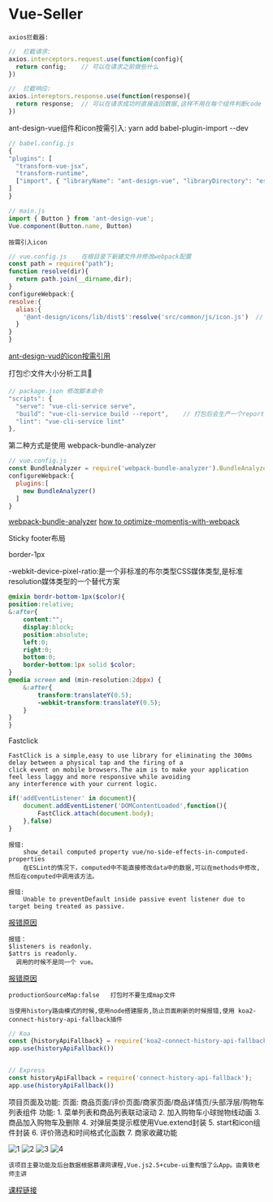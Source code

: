 # Vue-Seller
	
	axios拦截器:
```js
//	拦截请求:
axios.interceptors.request.use(function(config){
  return config;	// 可以在请求之前做些什么
})

// 	拦截响应:
axios.intereptors.response.use(function(response){
  return response;	// 可以在请求成功时直接返回数据,这样不用在每个组件判断code 
})
```
 ant-design-vue组件和icon按需引入:
	yarn add babel-plugin-import --dev
```js
// babel.config.js
{
"plugins": [
  "transform-vue-jsx",
  "transform-runtime",
  ["import", { "libraryName": "ant-design-vue", "libraryDirectory": "es", "style": "css" }]
]
}
```
```js
// main.js
import { Button } from 'ant-design-vue';
Vue.component(Button.name, Button)
```
	按需引入icon
```js
// vue.config.js	在根目录下新建文件并修改webpack配置
const path = require("path");
function resolve(dir){
  return path.join(__dirname,dir);
}
configureWebpack:{
resolve:{
  alias:{
    '@ant-design/icons/lib/dist$':resolve('src/common/js/icon.js')	// 然后在该文件下引入需要的icon图标
  }
}
}
```
[ant-design-vud的icon按需引用](https://blog.csdn.net/weixin_44103733/article/details/106074717)

  打包📦文件大小分析工具🔧
```js
// package.json	修改脚本命令
"scripts": {
  "serve": "vue-cli-service serve",
  "build": "vue-cli-service build --report",	// 打包后会生产一个report.html文件
  "lint": "vue-cli-service lint"
},
```
 第二种方式是使用 webpack-bundle-analyzer
```js
// vue.config.js
const BundleAnalyzer = require('webpack-bundle-analyzer').BundleAnalyzerPlugin
configureWebpack:{
  plugins:[
    new BundleAnalyzer()
  ]
}
```
[webpack-bundle-analyzer](https://www.npmjs.com/package/webpack-bundle-analyzer)
[how to optimize-momentjs-with-webpack](https://github.com/jmblog/how-to-optimize-momentjs-with-webpack)
	
  Sticky footer布局

  border-1px

  -webkit-device-pixel-ratio:是一个非标准的布尔类型CSS媒体类型,是标准 resolution媒体类型的一个替代方案
```scss
@mixin bordr-bottom-1px($color){
position:relative;
&:after{
	content:"";
	display:block;
	position:absolute;
	left:0;
	right:0;
	bottom:0;
	border-bottom:1px solid $color;
}
@media screen and (min-resolution:2dppx) {
	&:after{
		transform:translateY(0.5);
		-webkit-transform:translateY(0.5);
	}
}
}
```
 Fastclick
	
	FastClick is a simple,easy to use library for eliminating the 300ms delay between a physical tap and the firing of a
	click event on mobile browsers.The aim is to make your application feel less laggy and more responsive while avoiding
	any interference with your current logic.
```js
if('addEventListener' in document){
	document.addEventListener('DOMContentLoaded',function(){
		FastClick.attach(document.body);
	},false)
}
```
	
	报错:
		show_detail computed property vue/no-side-effects-in-computed-properties
		在ESLint的情况下，computed中不能直接修改data中的数据,可以在methods中修改,然后在computed中调用该方法。

	报错:
		Unable to preventDefault inside passive event listener due to target being treated as passive.
[报错原因](https://blog.csdn.net/lijingshan34/article/details/88350456)

	报错：
	$listeners is readonly.
	$attrs is readonly.
	  调用的时候不是同一个 vue。
[报错原因](https://github.com/vuejs/vue/issues/6698)

	productionSourceMap:false	打包时不要生成map文件

	当使用history路由模式的时候,使用node搭建服务,防止页面刷新的时候报错,使用 koa2-connect-history-api-fallback插件
```js
// Koa
const {historyApiFallback} = require('koa2-connect-history-api-fallback');
app.use(historyApiFallback())


// Express
const historyApiFallback = require('connect-history-api-fallback');
app.use(historyApiFallback())
```

项目页面及功能:
	页面: 商品页面/评价页面/商家页面/商品详情页/头部浮层/购物车列表组件
	功能:
		1. 菜单列表和商品列表联动滚动
		2. 加入购物车小球抛物线动画
		3. 商品加入购物车及删除
		4. 对弹层类提示框使用Vue.extend封装
		5. start和icon组件封装
		6. 评价筛选和时间格式化函数
		7. 商家收藏功能
		
![1](https://github.com/JayK0720/Vue-Eleme/blob/master/finished/1.png)
![2](https://github.com/JayK0720/Vue-Eleme/blob/master/finished/1.png)
![3](https://github.com/JayK0720/Vue-Eleme/blob/master/finished/1.png)
![4](https://github.com/JayK0720/Vue-Eleme/blob/master/finished/1.png)
		
	该项目主要功能及后台数据根据慕课网课程,Vue.js2.5+cube-ui重构饿了么App。由黄轶老师主讲
[课程链接](https://coding.imooc.com/class/74.html)